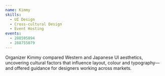 ```yaml
---
name: Kimmy
skills:
  - UI Design
  - Cross-cultural Design
  - Event Hosting
events:
  - 288595894
  - 288755079
---
```


Organizer Kimmy compared Western and Japanese UI aesthetics, uncovering cultural factors that influence layout, colour and typography—and offered guidance for designers working across markets.
